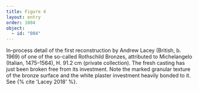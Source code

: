 ```yaml
---
title: Figure 4
layout: entry
order: 1004
object:
  - id: "004"
---
```


In-process detail of the first reconstruction by Andrew Lacey (British, b. 1969) of one of the so-called Rothschild Bronzes, attributed to Michelangelo (Italian, 1475–1564), H. 91.2 cm (private collection). The fresh casting has just been broken free from its investment. Note the marked granular texture of the bronze surface and the white plaster investment heavily bonded to it. See {% cite 'Lacey 2018' %}.

